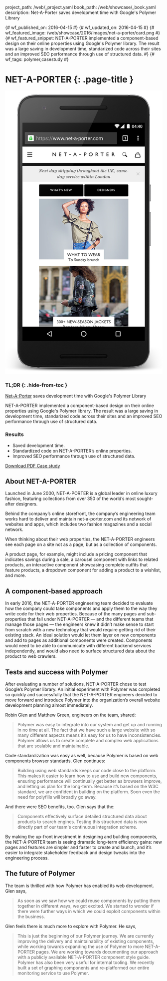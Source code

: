 project_path: /web/_project.yaml
book_path: /web/showcase/_book.yaml
description: Net-A-Porter saves development time with Google's Polymer Library

{# wf_published_on: 2016-04-15 #}
{# wf_updated_on: 2016-04-15 #}
{# wf_featured_image: /web/showcase/2016/images/net-a-porter/card.png #}
{# wf_featured_snippet: NET-A-PORTER implemented a component-based design on their online properties using Google's Polymer library. The result was a large saving in development time, standarized code across their sites and an improved SEO performance through use of structured data. #}
{# wf_tags: polymer,casestudy #}

# NET-A-PORTER {: .page-title }

<img src="images/net-a-porter/net-a-porter-device.png" class="attempt-right">

### TL;DR {: .hide-from-toc }

[Net-A-Porter](https://www.net-a-porter.com/) saves development time with
Google's Polymer Library

NET-A-PORTER implemented a component-based design on their online properties
using Google's Polymer library. The result was a large saving in development
time, standarized code across their sites and an improved SEO performance
through use of structured data.

### Results

* Saved development time.
* Standardized code on NET-A-PORTER’s online properties.
* Improved SEO performance through use of structured data.

<a class="button button-primary" href="pdfs/net-a-porter.pdf">
  Download PDF Case study
</a>

<div class="wf-clear"></div>

## About NET-A-PORTER

Launched in June 2000, NET-A-PORTER is a global leader in online 
luxury fashion, featuring collections from over 350 of the world’s most 
sought-after designers. 

Behind the company’s online storefront, the company’s engineering 
team works hard to deliver and maintain net-a-porter.com and its 
network of websites and apps, which includes two fashion magazines 
and a social network.

When thinking about their web properties, the NET-A-PORTER engineers 
see each page on a site not as a page, but as a collection of components.

A product page, for example, might include a pricing component that indicates 
savings during a sale, a carousel component with links to related products,
an interactive component showcasing complete outfits that feature products, 
a dropdown component for adding a product to a wishlist, and more.

## A component-based approach

In early 2016, the NET-A-PORTER engineering team decided to evaluate how
the company could take components and apply them to the way they write 
code for their web properties. Because of the many pages and sub-properties 
that fall under NET-A-PORTER &mdash; and the different teams that manage those 
pages &mdash; the engineers knew it didn’t make sense to start from scratch with 
a new technology that would require getting rid of their existing stack. An 
ideal solution would let them layer on new components and add to pages as 
additional components were created. Components would need to be able to 
communicate with different backend services independently, and would also 
need to surface structured data about the product to web crawlers.

## Tests and success with Polymer

After evaluating a number of solutions, NET-A-PORTER chose to test Google’s
Polymer library. An initial experiment with Polymer was completed so quickly 
and successfully that the NET-A-PORTER engineers decided to move forward 
and introduce Polymer into the organization’s overall website development 
planning almost immediately.

Robin Glen and Matthew Green, engineers on the team, shared:

> Polymer was easy to integrate into our system and get up and running in no
> time at all. The fact that we have such a large website with so many
> different aspects means it’s easy for us to have inconsistencies. Polymer
> allows us to create complete and complex web applications that are scalable
> and maintainable.

Code standardization was easy as well, because Polymer is based on
web components browser standards. Glen continues:

> Building using web standards keeps our code close to the platform. This
> makes it easier to learn how to use and build new components, ensuring
> performance will continually get better as browsers improve, and letting us
> plan for the long-term. Because it’s based on the W3C standard, we are
> confident in building on the platform. Soon even the need for polyfills will
> broadly go away.

And there were SEO benefits, too. Glen says that the:

> Components effectively surface detailed structured data about products to
> search engines. Testing this structured data is now directly part of our
> team's continuous integration scheme.

By making the up-front investment in designing and building components,
the NET-A-PORTER team is seeing dramatic long-term efficiency gains: 
new pages and features are simpler and faster to create and launch, and 
it’s easier to integrate stakeholder feedback and design tweaks into the 
engineering process.

## The future of Polymer

The team is thrilled with how Polymer has enabled its web development.
Glen says, 

> As soon as we saw how we could reuse components by 
putting them together in different ways, we got excited. We started to 
wonder if there were further ways in which we could exploit components 
within the business.


Glen feels there is much more to explore with Polymer. He says, 

> This is just the beginning of our Polymer journey. We are currently improving 
the delivery and maintainability of existing components, while working 
towards expanding the use of Polymer to more NET-A-PORTER pages. We 
are working towards documenting our approach with a publicly available 
NET-A-PORTER component style guide. Polymer has also been very useful 
for internal tooling. We recently built a set of graphing components and 
re-platformed our entire monitoring service to use Polymer.



